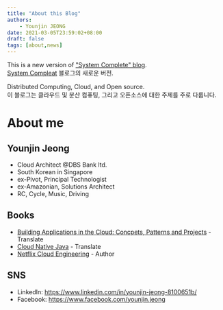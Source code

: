 ```yaml
---
title: "About this Blog"
authors:
    - Younjin JEONG
date: 2021-03-05T23:59:02+08:00
draft: false
tags: [about,news]
---
```



This is a new version of ["System Complete" blog](https://kerberosj.tistory.com/).  
[System Compleat](https://kerberosj.tistory.com/) 블로그의 새로운 버전. 


Distributed Computing, Cloud, and Open source.   
이 블로그는 클라우드 및 분산 컴퓨팅, 그리고 오픈소스에 대한 주제를 주로 다룹니다.  



# About me


## Younjin Jeong  
- Cloud Architect @DBS Bank ltd. 
- South Korean in Singapore 
- ex-Pivot, Principal Technologist 
- ex-Amazonian, Solutions Architect 
- RC, Cycle, Music, Driving 

## Books
- [Building Applications in the Cloud: Concpets, Patterns and Projects](https://jpub.tistory.com/167) - Translate 
- [Cloud Native Java](http://m.yes24.com/Goods/Detail/61788283) - Translate 
- [Netflix Cloud Engineering](http://m.yes24.com/Goods/Detail/90445341) - Author 

## SNS 
- LinkedIn: https://www.linkedin.com/in/younjin-jeong-8100651b/ 
- Facebook: https://www.facebook.com/younjin.jeong 
